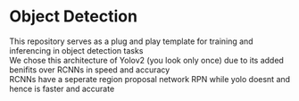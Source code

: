 # Object Detection

This repository serves as a plug and play template for training and inferencing in object detection tasks <br>
We chose this architecture of Yolov2 (you look only once) due to its added benifits over RCNNs in speed and accuracy<br>
RCNNs have a seperate region proposal network RPN while yolo doesnt and hence is faster and accurate